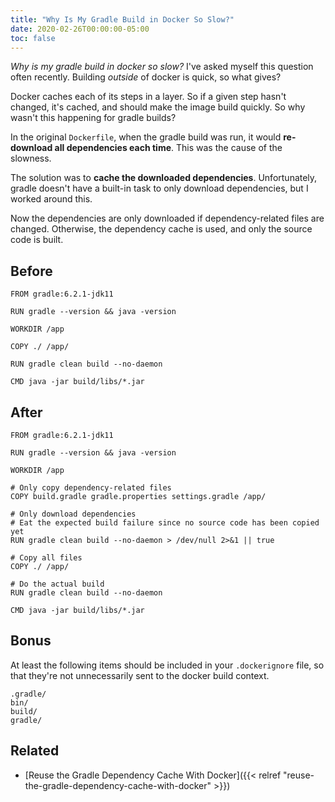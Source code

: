 ```yaml
---
title: "Why Is My Gradle Build in Docker So Slow?"
date: 2020-02-26T00:00:00-05:00
toc: false
---
```


_Why is my gradle build in docker so slow?_ I've asked myself this question often recently. Building _outside_ of docker is quick, so what gives?

<!--more-->

Docker caches each of its steps in a layer. So if a given step hasn't changed, it's cached, and should make the image build quickly. So why wasn't this happening for gradle builds? 

In the original `Dockerfile`, when the gradle build was run, it would **re-download all dependencies each time**. This was the cause of the slowness. 

The solution was to **cache the downloaded dependencies**. Unfortunately, gradle doesn't have a built-in task to only download dependencies, but I worked around this. 

Now the dependencies are only downloaded if dependency-related files are changed. Otherwise, the dependency cache is used, and only the source code is built.

## Before

```
FROM gradle:6.2.1-jdk11

RUN gradle --version && java -version 

WORKDIR /app

COPY ./ /app/

RUN gradle clean build --no-daemon

CMD java -jar build/libs/*.jar
```

## After

```
FROM gradle:6.2.1-jdk11

RUN gradle --version && java -version 

WORKDIR /app

# Only copy dependency-related files
COPY build.gradle gradle.properties settings.gradle /app/

# Only download dependencies
# Eat the expected build failure since no source code has been copied yet
RUN gradle clean build --no-daemon > /dev/null 2>&1 || true

# Copy all files
COPY ./ /app/

# Do the actual build
RUN gradle clean build --no-daemon

CMD java -jar build/libs/*.jar
```

## Bonus

At least the following items should be included in your `.dockerignore` file, so that they're not unnecessarily sent to the docker build context.

```
.gradle/
bin/
build/
gradle/
```

## Related

- [Reuse the Gradle Dependency Cache With Docker]({{< relref "reuse-the-gradle-dependency-cache-with-docker" >}})
